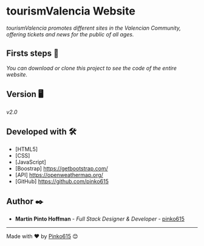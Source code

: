 # tourismValencia Website

_tourismValencia promotes different sites in the Valencian Community, offering tickets and news for the public of all ages._

## Firsts steps 🚀

_You can download or clone this project to see the code of the entire website._

## Version 🖥

_v2.0_

## Developed with 🛠️

* [HTML5]
* [CSS]
* [JavaScript]
* [Boostrap] https://getbootstrap.com/
* [API] https://openweathermap.org/
* [GitHub] https://github.com/pinko615

## Author ✒️

* **Martín Pinto Hoffman** - *Full Stack Designer & Developer* - [pinko615](https://github.com/pinko615)

---
Made with ❤️ by [Pinko615](https://github.com/pinko615) 😊
